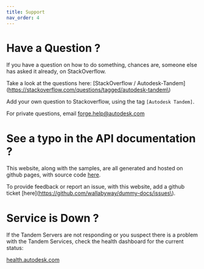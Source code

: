 ```yaml
---
title: Support
nav_order: 4
---
```


# Have a Question ?

If you have a question on how to do something, chances are, someone else has asked it already, on StackOverflow.

Take a look at the questions here: [StackOverflow / Autodesk-Tandem](https://stackoverflow.com/questions/tagged/autodesk-tandem\)

Add your own question to Stackoverflow, using the tag `[Autodesk Tandem]`.

For private questions, email forge.help@autodesk.com



# See a typo in the API documentation ?

This website, along with the samples, are all generated and hosted on github pages, with source code [here](https://github.com/wallabyway/dummy-docs).

To provide feedback or report an issue, with this website, add a github ticket [here](https://github.com/wallabyway/dummy-docs/issues\).


# Service is Down ?

If the Tandem Servers are not responding or you suspect there is a problem with the Tandem Services, check the health dashboard for the current status:

[health.autodesk.com](https://health.autodesk.com)
